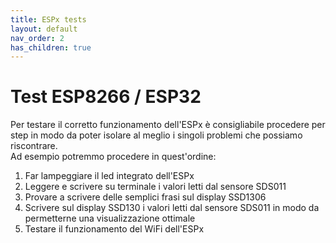 ```yaml
---
title: ESPx tests
layout: default
nav_order: 2
has_children: true
---
```


# Test ESP8266 / ESP32

Per testare il corretto funzionamento dell'ESPx è consigliabile procedere per step in modo da poter isolare al meglio i singoli problemi che possiamo riscontrare.  
Ad esempio potremmo procedere in quest'ordine:

1. Far lampeggiare il led integrato dell'ESPx
2. Leggere e scrivere su terminale i valori letti dal sensore SDS011
3. Provare a scrivere delle semplici frasi sul display SSD1306
4. Scrivere sul display SSD130 i valori letti dal sensore SDS011 in modo da permetterne una visualizzazione ottimale
5. Testare il funzionamento del WiFi dell'ESPx
